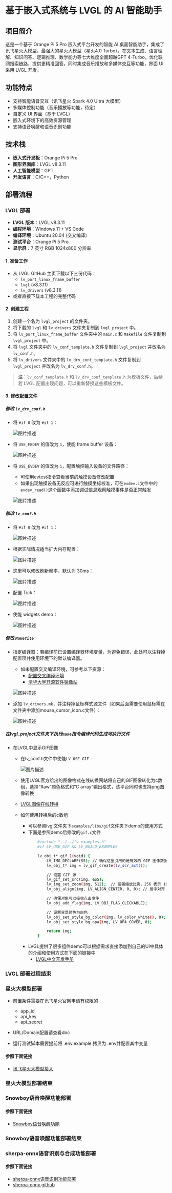 # 基于嵌入式系统与 LVGL 的 AI 智能助手 

## 项目简介
这是一个基于 Orange Pi 5 Pro 嵌入式平台开发的智能 AI 桌面智能助手，集成了讯飞星火大模型，最强大的星火大模型（星火4.0 Turbo），在文本生成、语言理解、知识问答、逻辑推理、数学能力等七大维度全面超越GPT 4-Turbo，优化联网搜索链路，提供更精准回答。同时集成音乐播放和多媒体交互等功能，界面 UI 采用 LVGL 开发。

## 功能特点
- 支持智能语音交互（讯飞星火 Spark 4.0 Ultra 大模型）
- 多媒体控制功能（音乐播放等功能，待定）
- 自定义 UI 界面（基于 LVGL）
- 嵌入式环境下的高效资源管理
- 支持语音唤醒和语音识别功能

## 技术栈
- **嵌入式开发板**：Orange Pi 5 Pro
- **图形界面库**：LVGL v8.3.11
- **人工智能模型**：GPT
- **开发语言**：C/C++，Python

## 部署流程

### LVGL 部署

- **LVGL 版本**：LVGL v8.3.11
- **编程环境**：Windows 11 + VS Code
- **编译环境**：Ubuntu 20.04 (交叉编译)
- **测试平台**：Orange Pi 5 Pro
- **显示屏**：7 英寸 RGB 1024x800 分辨率

#### 1. 准备工作
   - 从 LVGL GitHub 主页下载以下三份代码：
      - `lv_port_linux_frame_buffer`
      - `lvgl` (v8.3.11)
      - `lv_drivers` (v8.3.11)
   - 或者直接下载本工程的完整代码

#### 2. 创建工程

   1. 创建一个名为 `lvgl_project` 的文件夹。
   2. 将下载的 `lvgl` 和 `lv_drivers` 文件夹复制到 `lvgl_project` 中。
   3. 将 `lv_port_linux_frame_buffer` 文件夹中的 `main.c` 和 `Makefile` 文件复制到 `lvgl_project` 中。
   4. 将 `lvgl` 文件夹中的 `lv_conf_template.h` 文件复制到 `lvgl_project` 并改名为 `lv_conf.h`。
   5. 将 `lv_drivers` 文件夹中的 `lv_drv_conf_template.h` 文件复制到 `lvgl_project` 并改名为 `lv_drv_conf.h`。

   > **注**：`lv_conf_template.h` 和 `lv_drv_conf_template.h` 为模板文件，后续若 LVGL 配置出现问题，可以重新替换这些模板文件。

#### 3. 修改配置文件

##### 修改 `lv_drv_conf.h`

- 将 `#if 0` 改为 `#if 1`：
  
  ![图片描述](assets/lv_drv_con.png)

- 将 `USE_FBDEV` 的值改为 `1`，使能 frame buffer 设备：
  
  ![图片描述](assets/fbdev.png)
  
- 将 `USE_EVDEV` 的值改为 `1`，配置触控输入设备的文件路径：
   - 可使用evtest指令查看当前的触摸设备修改配置
   - 如果出现触摸设备无反应可进行触摸坐标校准，可在`evdev.c`文件中的`evdev_read()`这个函数中添加调试信息观察触摸事件是否正常触发

  ![图片描述](assets/USE_EVDEV.png)
  
##### 修改 `lv_conf.h`

- 将 `#if 0` 改为 `#if 1`：
  
  ![图片描述](assets/lv_conf.png)
  
- 根据实际情况适当扩大内存配置：

  ![图片描述](assets/mem.png)
  
- 这里可以修改刷新频率，默认为 30ms：

  ![图片描述](assets/MS.png)
  
- 配置 Tick：

  ![图片描述](assets/tick.png)
  
- 使能 widgets demo：

  ![图片描述](assets/use_demo.png)

##### 修改 `Makefile`

- 指定编译器：若编译前已设置编译器环境变量，为避免错误，此处可以注释掉配置项并使用环境下的默认编译器。

  - 如未配置交叉编译环境，可参考以下资源：
     - [配置交叉编译环境](https://blog.csdn.net/m0_53809203/article/details/134236670)
     - [清华大学开源软件镜像站](https://mirrors.tuna.tsinghua.edu.cn/armbian-releases/_toolchain/?C=N&O=A)

  ![图片描述](assets/gcc.png)

- 添加 `lv_drivers.mk`，并注释掉鼠标样式源文件（如果后面需要使用鼠标需在文件夹中添加mouse_cursor_icon.c文件）：

  ![图片描述](assets/mk.png)

##### 在lvgl_project文件夹下执行`make`指令编译代码生成可执行文件
- 在LVGL中显示GIF图像
    - 在lv_conf.h文件中使能`LV_USE_GIF`
       
         ![图片描述](assets/GIF.png)

    - 使用LVGL官方给出的图像格式在线转换网站将自己的GIF图像转化为c数组，选择“Raw”颜色格式和“C array”输出格式，该平台同时也支持png图像转换
    - [LVGL图像在线转换](https://lvgl.io/tools/imageconverter)
    - 如何使用转换后的c数组
      - 可以参照lvgl文件夹下`examples/libs/gif`文件夹下demo的使用方式
      - 下面是参照demo后修改的`gif.c`文件
           ```bash
               #include "../../lv_examples.h"
               #if LV_USE_GIF && LV_BUILD_EXAMPLES

               lv_obj_t* gif_1(void) {
                   LV_IMG_DECLARE(SS); // 确保这里引用的是有效的 GIF 图像数据
                   lv_obj_t* img = lv_gif_create(lv_scr_act());

                   // 设置 GIF 源
                   lv_gif_set_src(img, &SS);
                   lv_img_set_zoom(img, 512);  // 设置缩放比例，256 表示 100%，512 表示 200%
                   lv_obj_align(img, LV_ALIGN_CENTER, 0, 0); // 居中对齐

                   // 确保对象可以接收点击事件
                   lv_obj_add_flag(img, LV_OBJ_FLAG_CLICKABLE);

                   // 设置背景颜色为白色
                   lv_obj_set_style_bg_color(img, lv_color_white(), 0); // 设置背景为白色
                   lv_obj_set_style_bg_opa(img, LV_OPA_COVER, 0);       // 设置背景不透明度

                   return img;
               }
           ```
      - LVGL提供了很多组件demo可以根据需求直接添加到自己的UI中具体的介绍和使用方式在下面的链接中
         - [LVGL中文开发手册](https://lvgl.100ask.net/8.1/index.html)
### LVGL 部署过程结束

### 星火大模型部署
- 前置条件需要在讯飞星火官网申请有权限的
   - app_id
   - api_key
   - api_secret
- URL/Domain配置请查看doc

- 运行测试脚本需要提前将 .env.example 拷贝为 .env并配置其中变量
#### 参照下面链接

- [讯飞星火大模型接入](https://github.com/iflytek/spark-ai-python)

### 星火大模型部署结束

### Snowboy语音唤醒功能部署

#### 参照下面链接

- [Snowboy语音唤醒功能](https://blog.csdn.net/crimaster1024/article/details/136821662)

### Snowboy语音唤醒功能部署结束

### sherpa-onnx语音识别与合成功能部署

#### 参照下面链接

- [sherpa-onnx语音识别功能部署](https://blog.csdn.net/anshichuxuezhe/article/details/132151456)
- [sherpa-onnx github](https://github.com/k2-fsa/sherpa-onnx)
